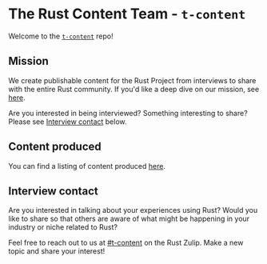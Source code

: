 # The Rust Content Team - `t-content`

Welcome to the [`t-content`](https://www.rust-lang.org/governance/teams/launching-pad#team-content) repo!

## Mission

We create publishable content for the Rust Project from interviews to share with the entire Rust community. If you'd like a deep dive on our mission, see [here](./TEAM-MISSION.md).

Are you interested in being interviewed? Something interesting to share?
Please see [Interview contact](#interview-contact) below.

## Content produced

You can find a listing of content produced [here](./content/content-listing.md).

## Interview contact

Are you interested in talking about your experiences using Rust? Would you like to share so that others are aware of what might be happening in your industry or niche related to Rust?

Feel free to reach out to us at [#t-content](https://rust-lang.zulipchat.com/#narrow/channel/523012-t-content) on the Rust Zulip. Make a new topic and share your interest!
